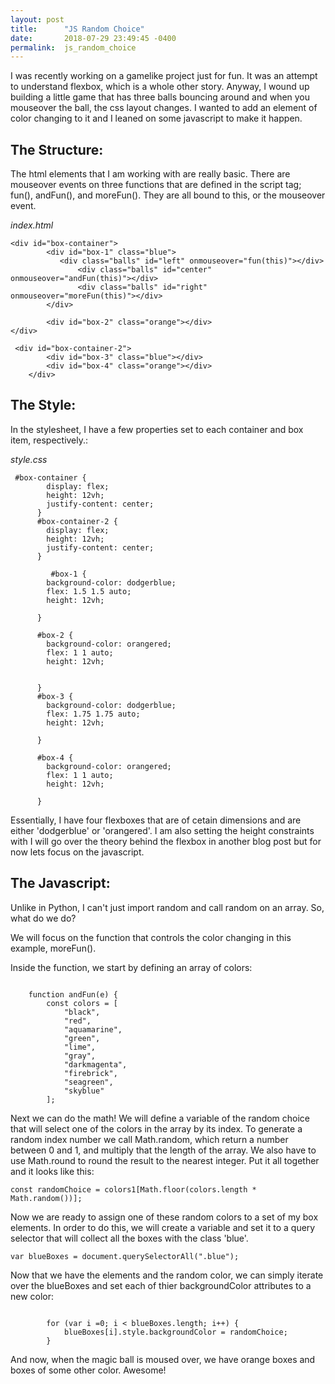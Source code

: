 ```yaml
---
layout: post
title:      "JS Random Choice"
date:       2018-07-29 23:49:45 -0400
permalink:  js_random_choice
---
```



I was recently working on a gamelike project just for fun.  It was an attempt to understand flexbox, which is a whole other story.  Anyway, I wound up building a little game that has three balls bouncing around and when you mouseover the ball, the css layout changes.  I wanted to add an element of color changing to it and I leaned on some javascript to make it happen.

## The Structure:

The html elements that I am working with are really basic.  There are mouseover events on three functions that are defined in the script tag; fun(), andFun(), and moreFun().  They are all bound to this, or the mouseover event.

*index.html*
```
<div id="box-container">
   		<div id="box-1" class="blue">
   		   <div class="balls" id="left" onmouseover="fun(this)"></div>
			   <div class="balls" id="center" onmouseover="andFun(this)"></div>
			   <div class="balls" id="right" onmouseover="moreFun(this)"></div>
   		</div>
			
  		<div id="box-2" class="orange"></div>
</div>

 <div id="box-container-2">
   		<div id="box-3" class="blue"></div>
  		<div id="box-4" class="orange"></div>
	</div>
```


##  The Style:

In the stylesheet, I have a few properties set to each container and box item, respectively.:

*style.css*
```
 #box-container {
	    display: flex;
	    height: 12vh;
	    justify-content: center;
	  }
	  #box-container-2 {
	    display: flex;
	    height: 12vh;
	    justify-content: center;
	  }
		
		 #box-1 {
	    background-color: dodgerblue;
	    flex: 1.5 1.5 auto;
	    height: 12vh;
	    
	  }

	  #box-2 {
	    background-color: orangered;
	    flex: 1 1 auto;
	    height: 12vh;
	    
	  
	  }
	  #box-3 {
	    background-color: dodgerblue;
	    flex: 1.75 1.75 auto;
	    height: 12vh;
	    		   
	  }

	  #box-4 {
	    background-color: orangered;
	    flex: 1 1 auto;
	    height: 12vh;
	    	    
	  }
```

Essentially, I have four flexboxes that are of cetain dimensions and are either 'dodgerblue' or 'orangered'.  I am also setting the height constraints with  I will go over the theory behind the flexbox in another blog post but for now lets focus on the javascript.


## The Javascript:

Unlike in Python, I can't just import random and call random on an array.  So, what do we do?

We will focus on the function that controls the color changing in this example, moreFun().  

Inside the function, we start by defining an array of colors:

```

	function andFun(e) {
		const colors = [
			"black", 
			"red", 
			"aquamarine", 
			"green",
			"lime",
			"gray",
			"darkmagenta",
			"firebrick",
			"seagreen",
			"skyblue"
		];

```

Next we can do the math!  We will define a variable of the random choice that will select one of the colors in the array by its index.  To generate a random index number we call Math.random, which return a number between 0 and 1, and multiply that the length of the array.  We also have to use Math.round to round the result to the nearest integer.  Put it all together and it looks like this:

```
const randomChoice = colors1[Math.floor(colors.length * Math.random())];
```


Now we are ready to assign one of these random colors to a set of my box elements. In order to do this, we will create a variable and set it to a query selector that will collect all the boxes with the class 'blue'.  


```
var blueBoxes = document.querySelectorAll(".blue");

```


Now that we have the elements and the random color, we can simply iterate over the blueBoxes and set each of thier backgroundColor attributes to a new color:

```

		for (var i =0; i < blueBoxes.length; i++) {
			blueBoxes[i].style.backgroundColor = randomChoice;
		}
```

And now, when the magic ball is moused over, we have orange boxes and  boxes of some other color.  Awesome!

